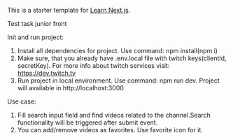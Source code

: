 This is a starter template for [Learn Next.js](https://nextjs.org/learn).

Test task junior front

Init and run project:
1. Install all dependencies for project. Use command: npm install(npm i)
2. Make sure, that you already have .env.local file with twitch keys(clientId, secretKey).
For more info about twitch services visit: https://dev.twitch.tv
3. Run project in local environment. Use command: npm run dev. Project will available in http://localhost:3000

Use case:
1. Fill search input field and find videos related to the channel.Search functionality will be triggered after submit event. 
2. You can add/remove videos as favorites. Use favorite icon for it.